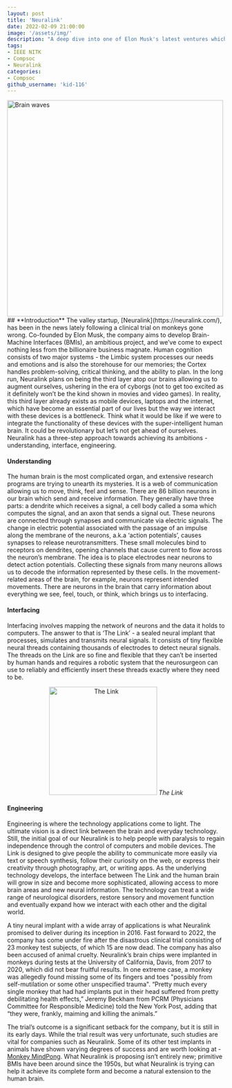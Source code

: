```yaml
---
layout: post
title: 'Neuralink'
date: 2022-02-09 21:00:00
image: '/assets/img/'
description: "A deep dive into one of Elon Musk's latest ventures which aims to develop an extension for the human brain"
tags:
- IEEE NITK
- Compsoc
- Neuralink
categories:
- Compsoc
github_username: 'kid-116'
---
```


<img src="/blog/assets/img/neuralink/hero.png" width="500" alt="Brain waves">
## **Introduction**
The valley startup, [Neuralink](https://neuralink.com/), has been in the news lately following a clinical trial on monkeys gone wrong. Co-founded by Elon Musk, the company aims to develop Brain-Machine Interfaces (BMIs), an ambitious project, and we’ve come to expect nothing less from the billionaire business magnate. Human cognition consists of two major systems - the Limbic system processes our needs and emotions and is also the storehouse for our memories; the Cortex handles problem-solving, critical thinking, and the ability to plan. In the long run, Neuralink plans on being the third layer atop our brains allowing us to augment ourselves, ushering in the era of cyborgs (not to get too excited as it definitely won’t be the kind shown in movies and video games). In reality, this third layer already exists as mobile devices, laptops and the internet, which have become an essential part of our lives but the way we interact with these devices is a bottleneck. Think what it would be like if we were to integrate the functionality of these devices with the super-intelligent human brain. It could be revolutionary but let’s not get ahead of ourselves. Neuralink has a three-step approach towards achieving its ambitions - understanding, interface, engineering.

#### Understanding
The human brain is the most complicated organ, and extensive research programs are trying to unearth its mysteries. It is a web of communication allowing us to move, think, feel and sense. There are 86 billion neurons in our brain which send and receive information. They generally have three parts: a dendrite which receives a signal, a cell body called a soma which computes the signal, and an axon that sends a signal out. These neurons are connected through synapses and communicate via electric signals. The change in electric potential associated with the passage of an impulse along the membrane of the neurons, a.k.a ‘action potentials’, causes synapses to release neurotransmitters. These small molecules bind to receptors on dendrites, opening channels that cause current to flow across the neuron’s membrane. The idea is to place electrodes near neurons to detect action potentials. Collecting these signals from many neurons allows us to decode the information represented by these cells. In the movement-related areas of the brain, for example, neurons represent intended movements. There are neurons in the brain that carry information about everything we see, feel, touch, or think, which brings us to interfacing.

#### Interfacing
Interfacing involves mapping the network of neurons and the data it holds to computers. The answer to that is ‘The Link’ - a sealed neural implant that processes, simulates and transmits neural signals. It consists of tiny flexible neural threads containing thousands of electrodes to detect neural signals. The threads on the Link are so fine and flexible that they can’t be inserted by human hands and requires a robotic system that the neurosurgeon can use to reliably and efficiently insert these threads exactly where they need to be.
<p align="center">
    <img src="/blog/assets/img/neuralink/link.png" width="250" alt="The Link">
    <i>The Link</i>
</p>

#### Engineering
Engineering is where the technology applications come to light. The ultimate vision is a direct link between the brain and everyday technology. Still, the initial goal of our Neuralink is to help people with paralysis to regain independence through the control of computers and mobile devices. The Link is designed to give people the ability to communicate more easily via text or speech synthesis, follow their curiosity on the web, or express their creativity through photography, art, or writing apps. As the underlying technology develops, the interface between The Link and the human brain will grow in size and become more sophisticated, allowing access to more brain areas and new neural information. The technology can treat a wide range of neurological disorders, restore sensory and movement function and eventually expand how we interact with each other and the digital world.

A tiny neural implant with a wide array of applications is what Neuralink promised to deliver during its inception in 2016. Fast forward to 2022, the company has come under fire after the disastrous clinical trial consisting of 23 monkey test subjects, of which 15 are now dead. The company has also been accused of animal cruelty. Neuralink’s brain chips were implanted in monkeys during tests at the University of California, Davis, from 2017 to 2020, which did not bear fruitful results. In one extreme case, a monkey was allegedly found missing some of its fingers and toes "possibly from self-mutilation or some other unspecified trauma". “Pretty much every single monkey that had had implants put in their head suffered from pretty debilitating health effects,” Jeremy Beckham from PCRM (Physicians Committee for Responsible Medicine) told the New York Post, adding that “they were, frankly, maiming and killing the animals.”

The trial’s outcome is a significant setback for the company, but it is still in its early days. While the trial result was very unfortunate, such studies are vital for companies such as Neuralink. Some of its other test implants in animals have shown varying degrees of success and are worth looking at - [Monkey MindPong](https://neuralink.com/blog/monkey-mindpong/). What Neuralink is proposing isn’t entirely new; primitive BMIs have been around since the 1950s, but what Neuralink is trying can help it achieve its complete form and become a natural extension to the human brain.
